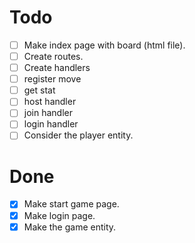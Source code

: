 # Todo

- [ ] Make index page with board (html file).
- [ ] Create routes.
- [ ] Create handlers
 - [ ] register move
 - [ ] get stat
 - [ ] host handler
 - [ ] join handler
 - [ ] login handler
- [ ] Consider the player entity.

# Done

- [x] Make start game page.
- [x] Make login page.
- [x] Make the game entity.
